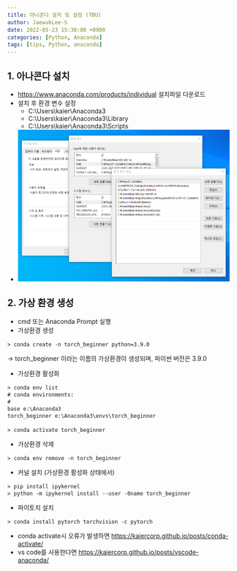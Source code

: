 ```yaml
---
title: 아나콘다 설치 및 설정 (TBU)
author: JaewukLee-S
date: 2022-05-23 15:30:00 +0900
categories: [Python, Anaconda]
tags: [tips, Python, anaconda]
---
```


## 1. 아나콘다 설치
- https://www.anaconda.com/products/individual 설치파일 다운로드
- 설치 후 환경 변수 설정
  - C:\Users\kaier\Anaconda3
  - C:\Users\kaier\Anaconda3\Library
  - C:\Users\kaier\Anaconda3\Scripts
- ![환경변수](/assets/img/post/tech/2022/05/pytorch-beginner/pytorch-beginner-02.png)

## 2. 가상 환경 생성
- cmd 또는 Anaconda Prompt 실행
- 가상환경 생성
```
> conda create -n torch_beginner python=3.9.0
```
-> torch_beginner 이라는 이름의 가상환경이 생성되며, 파이썬 버전은 3.9.0
- 가상환경 활성화
```
> conda env list
# conda environments:
#
base e:\Anaconda3
torch_beginner e:\Anaconda3\envs\torch_beginner

> conda activate torch_beginner
```

- 가상환경 삭제
```
> conda env remove -n torch_beginner
```

- 커널 설치 (가상환경 활성화 상태에서)
```
> pip install ipykernel
> python -m ipykernel install --user -0name torch_beginner
```

- 파이토치 설치
```
> conda install pytorch torchvision -c pytorch
```

- conda activate시 오류가 발생하면 https://kaiercorp.github.io/posts/conda-activate/
- vs code를 사용한다면 https://kaiercorp.github.io/posts/vscode-anaconda/